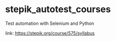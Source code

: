 # stepik_autotest_courses
Test automation with Selenium and Python

link: https://stepik.org/course/575/syllabus

